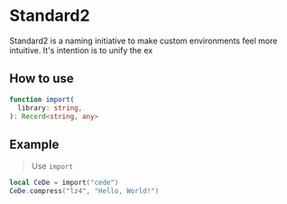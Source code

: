 # Standard2

Standard2 is a naming initiative to make custom environments feel more intuitive. It's intention is to unify the ex

## How to use

```typescript
function import(
  library: string,
): Record<string, any>
```

## Example

> Use `import`

```lua
local CeDe = import("cede")
CeDe.compress("lz4", "Hello, World!")
```

